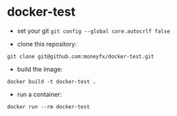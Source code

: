 # docker-test 

- set your git
`git config --global core.autocrlf false`

- clone this repository:

`git clone git@github.com:moneyfx/docker-test.git`

- build the image:

`docker build -t docker-test .`

- run a container:

`docker run --rm docker-test`
